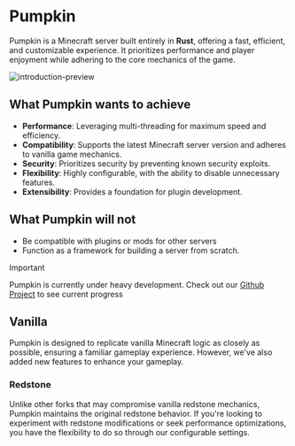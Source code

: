 # Pumpkin

Pumpkin is a Minecraft server built entirely in **Rust**, offering a fast, efficient,
and customizable experience. It prioritizes performance and player enjoyment while adhering to the core mechanics of the game.

<picture>
  <source srcset="/assets/introduction-preview-2560x1440.png" media="(min-width: 2560px)">
  <source srcset="/assets/introduction-preview-1280x720.png" media="(min-width: 1280px)">
  <source srcset="/assets/introduction-preview-640x360.png" media="(min-width: 640px)">
  <img src="/assets/introduction-preview-1280x720.png" alt="introduction-preview">
</picture>

## What Pumpkin wants to achieve

- **Performance**: Leveraging multi-threading for maximum speed and efficiency.
- **Compatibility**: Supports the latest Minecraft server version and adheres to vanilla game mechanics.
- **Security**: Prioritizes security by preventing known security exploits.
- **Flexibility**: Highly configurable, with the ability to disable unnecessary features.
- **Extensibility**: Provides a foundation for plugin development.

## What Pumpkin will not

- Be compatible with plugins or mods for other servers
- Function as a framework for building a server from scratch.

> [!IMPORTANT]
> Pumpkin is currently under heavy development. Check out our [Github Project](https://github.com/users/Snowiiii/projects/12/views/3) to see current progress

## Vanilla

Pumpkin is designed to replicate vanilla Minecraft logic as closely as possible,
ensuring a familiar gameplay experience. However, we've also added new features to enhance your gameplay.

### Redstone

Unlike other forks that may compromise vanilla redstone mechanics, Pumpkin maintains the original redstone behavior.
If you're looking to experiment with redstone modifications or seek performance optimizations, you have the flexibility to do so through our configurable settings.

